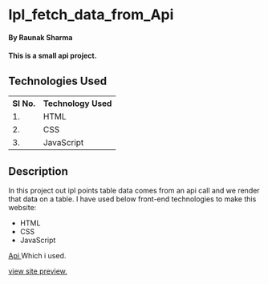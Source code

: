 # Ipl_fetch_data_from_Api

#### By Raunak Sharma

#### This is a small api project.

## Technologies Used

<table>
    <tr>
        <th>
            SI No.
            </th>
                <th>
            Technology Used
            </th>
    </tr>
    <tr>
        <td>
            1.
        </td>
        <td>
            HTML
        </td>
    </tr>
    <tr>
        <td>
            2.
        </td>
        <td>
            CSS
        </td>
    </tr>
    <tr>
        <td>
            3.
        </td>
        <td>
            JavaScript
        </td>
    </tr>
    
 </table>
    

## Description
In this project out ipl points table data comes from an api call and we render that data on a table.
I have used below front-end technologies to make this website:

* HTML
* CSS
* JavaScript


<a href="https://my-json-server.typicode.com/FreSauce/json-ipl/data"> Api </a>Which i used.

<p><a href="https://sharma572.github.io/Ipl_fetch_data_from_Api/">view site preview.</a></p>
